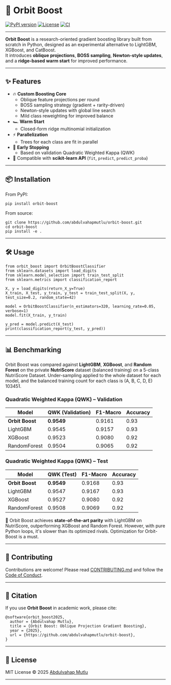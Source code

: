 # 🚀 Orbit Boost

[![PyPI version](https://img.shields.io/pypi/v/orbit-boost?color=blue&logo=pypi)](https://pypi.org/project/orbit-boost/)
[![License](https://img.shields.io/github/license/abdulvahapmutlu/orbit-boost?color=green)](LICENSE)
[![CI](https://github.com/abdulvahapmutlu/orbit-boost/actions/workflows/ci.yml/badge.svg)](https://github.com/abdulvahapmutlu/orbit-boost/actions/workflows/ci.yml)

---

**Orbit Boost** is a research-oriented gradient boosting library built from scratch in Python, designed as an experimental alternative to LightGBM, XGBoost, and CatBoost.  
It introduces **oblique projections**, **BOSS sampling**, **Newton-style updates**, and a **ridge-based warm start** for improved performance.

---

## ✨ Features
- 🔥 **Custom Boosting Core**
  - Oblique feature projections per round
  - BOSS sampling strategy (gradient + rarity-driven)
  - Newton-style updates with global line search
  - Mild class reweighting for improved balance
- 🏎 **Warm Start**
  - Closed-form ridge multinomial initialization
- ⚡ **Parallelization**
  - Trees for each class are fit in parallel
- 🛑 **Early Stopping**
  - Based on validation Quadratic Weighted Kappa (QWK)
- 🎯 Compatible with **scikit-learn API** (`fit`, `predict`, `predict_proba`)

---

## 📦 Installation

From PyPI:
```
pip install orbit-boost
````

From source:

```
git clone https://github.com/abdulvahapmutlu/orbit-boost.git
cd orbit-boost
pip install -e .
```

---

## 🛠 Usage

```
from orbit_boost import OrbitBoostClassifier
from sklearn.datasets import load_digits
from sklearn.model_selection import train_test_split
from sklearn.metrics import classification_report

X, y = load_digits(return_X_y=True)
X_train, X_test, y_train, y_test = train_test_split(X, y, test_size=0.2, random_state=42)

model = OrbitBoostClassifier(n_estimators=320, learning_rate=0.05, verbose=1)
model.fit(X_train, y_train)

y_pred = model.predict(X_test)
print(classification_report(y_test, y_pred))
```

---

## 📊 Benchmarking

Orbit Boost was compared against **LightGBM**, **XGBoost**, and **Random Forest** on the private **NutriScore** dataset (balanced training) on a 5-class NutriScore Dataset. 
Under-sampling applied to the whole dataset for each model, and the balanced training count for each class is (A, B, C, D, E) 103451.

### Quadratic Weighted Kappa (QWK) – Validation

| Model           | QWK (Validation) | F1-Macro | Accuracy |
| --------------- | ---------------- | -------- | -------- |
| **Orbit Boost** | **0.9549**       | 0.9161   | 0.93     |
| LightGBM        | 0.9545           | 0.9157   | 0.93     |
| XGBoost         | 0.9523           | 0.9080   | 0.92     |
| RandomForest    | 0.9504           | 0.9065   | 0.92     |

### Quadratic Weighted Kappa (QWK) – Test

| Model           | QWK (Test) | F1-Macro | Accuracy |
| --------------- | ---------- | -------- | -------- |
| **Orbit Boost** | **0.9549** | 0.9168   | 0.93     |
| LightGBM        | 0.9547     | 0.9167   | 0.93     |
| XGBoost         | 0.9527     | 0.9080   | 0.92     |
| RandomForest    | 0.9508     | 0.9069   | 0.92     |

📌 Orbit Boost achieves **state-of-the-art parity** with LightGBM on NutriScore, outperforming XGBoost and Random Forest. However, with pure Python loops, it's slower than its optimized rivals. Optimization for Orbit-Boost is a must.

---

## 🤝 Contributing

Contributions are welcome! Please read [CONTRIBUTING.md](CONTRIBUTING.md) and follow the [Code of Conduct](CODE_OF_CONDUCT.md).

---

## 📜 Citation

If you use **Orbit Boost** in academic work, please cite:

```
@software{orbit_boost2025,
  author = {Abdulvahap Mutlu},
  title = {Orbit Boost: Oblique Projection Gradient Boosting},
  year = {2025},
  url = {https://github.com/abdulvahapmutlu/orbit-boost},
}
```
---

## 📄 License

MIT License © 2025 [Abdulvahap Mutlu](https://github.com/abdulvahapmutlu)

---

